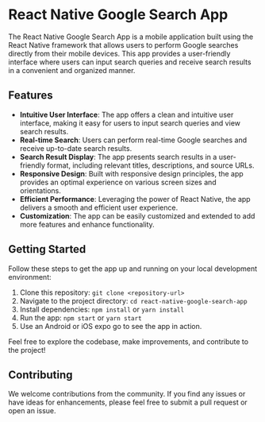 # React Native Google Search App

The React Native Google Search App is a mobile application built using the React Native framework that allows users to perform Google searches directly from their mobile devices. This app provides a user-friendly interface where users can input search queries and receive search results in a convenient and organized manner.

## Features

- **Intuitive User Interface**: The app offers a clean and intuitive user interface, making it easy for users to input search queries and view search results.
- **Real-time Search**: Users can perform real-time Google searches and receive up-to-date search results.
- **Search Result Display**: The app presents search results in a user-friendly format, including relevant titles, descriptions, and source URLs.
- **Responsive Design**: Built with responsive design principles, the app provides an optimal experience on various screen sizes and orientations.
- **Efficient Performance**: Leveraging the power of React Native, the app delivers a smooth and efficient user experience.
- **Customization**: The app can be easily customized and extended to add more features and enhance functionality.

## Getting Started

Follow these steps to get the app up and running on your local development environment:

1. Clone this repository: `git clone <repository-url>`
2. Navigate to the project directory: `cd react-native-google-search-app`
3. Install dependencies: `npm install` or `yarn install`
4. Run the app: `npm start` or `yarn start`
5. Use an Android or iOS expo go to see the app in action.

Feel free to explore the codebase, make improvements, and contribute to the project!

## Contributing

We welcome contributions from the community. If you find any issues or have ideas for enhancements, please feel free to submit a pull request or open an issue.


